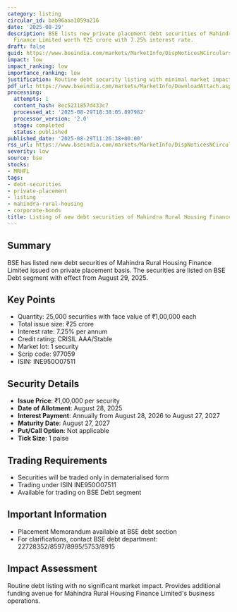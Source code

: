 ```yaml
---
category: listing
circular_id: bab96aaa1059a216
date: '2025-08-29'
description: BSE lists new private placement debt securities of Mahindra Rural Housing
  Finance Limited worth ₹25 crore with 7.25% interest rate.
draft: false
guid: https://www.bseindia.com/markets/MarketInfo/DispNoticesNCirculars.aspx?Noticeid={F5FE26E1-CECA-4691-84D5-1A56AD900D41}&noticeno=20250829-19&dt=08/29/2025&icount=19&totcount=61&flag=0
impact: low
impact_ranking: low
importance_ranking: low
justification: Routine debt security listing with minimal market impact
pdf_url: https://www.bseindia.com/markets/MarketInfo/DownloadAttach.aspx?id=20250829-19&attachedId=
processing:
  attempts: 1
  content_hash: 8ec5231857d433c7
  processed_at: '2025-08-29T18:38:05.897982'
  processor_version: '2.0'
  stage: completed
  status: published
published_date: '2025-08-29T11:26:38+00:00'
rss_url: https://www.bseindia.com/markets/MarketInfo/DispNoticesNCirculars.aspx?Noticeid={F5FE26E1-CECA-4691-84D5-1A56AD900D41}&noticeno=20250829-19&dt=08/29/2025&icount=19&totcount=61&flag=0
severity: low
source: bse
stocks:
- MRHFL
tags:
- debt-securities
- private-placement
- listing
- mahindra-rural-housing
- corporate-bonds
title: Listing of new debt securities of Mahindra Rural Housing Finance Limited
---
```


## Summary

BSE has listed new debt securities of Mahindra Rural Housing Finance Limited issued on private placement basis. The securities are listed on BSE Debt segment with effect from August 29, 2025.

## Key Points

- Quantity: 25,000 securities with face value of ₹1,00,000 each
- Total issue size: ₹25 crore
- Interest rate: 7.25% per annum
- Credit rating: CRISIL AAA/Stable
- Market lot: 1 security
- Scrip code: 977059
- ISIN: INE950O07511

## Security Details

- **Issue Price**: ₹1,00,000 per security
- **Date of Allotment**: August 28, 2025
- **Interest Payment**: Annually from August 28, 2026 to August 27, 2027
- **Maturity Date**: August 27, 2027
- **Put/Call Option**: Not applicable
- **Tick Size**: 1 paise

## Trading Requirements

- Securities will be traded only in dematerialised form
- Trading under ISIN INE950O07511
- Available for trading on BSE Debt segment

## Important Information

- Placement Memorandum available at BSE debt section
- For clarifications, contact BSE debt department: 22728352/8597/8995/5753/8915

## Impact Assessment

Routine debt listing with no significant market impact. Provides additional funding avenue for Mahindra Rural Housing Finance Limited's business operations.
